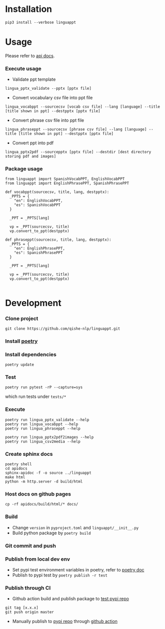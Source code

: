 # Installation

```
pip3 install --verbose linguappt 
```

# Usage

Please refer to [api docs](https://qishe-nlp.github.io/linguappt/).

### Execute usage

* Validate ppt template
```
lingua_pptx_validate --pptx [pptx file]
```

* Convert vocabulary csv file into ppt file
```
lingua_vocabppt --sourcecsv [vocab csv file] --lang [language] --title [title shown in ppt] --destpptx [pptx file]
```

* Convert phrase csv file into ppt file
```
lingua_phraseppt --sourcecsv [phrase csv file] --lang [language] --title [title shown in ppt] --destpptx [pptx file]
```


* Convert ppt into pdf
```
lingua_pptx2pdf --sourcepptx [pptx file] --destdir [dest directory storing pdf and images]
```

### Package usage
```
from linguappt import SpanishVocabPPT, EnglishVocabPPT
from linguappt import EnglishPhrasePPT, SpanishPhrasePPT

def vocabppt(sourcecsv, title, lang, destpptx):
  _PPTS = {
    "en": EnglishVocabPPT,
    "es": SpanishVocabPPT
  }

  _PPT = _PPTS[lang]

  vp = _PPT(sourcecsv, title)
  vp.convert_to_ppt(destpptx)

def phraseppt(sourcecsv, title, lang, destpptx):
  _PPTS = {
    "en": EnglishPhrasePPT,
    "es": SpanishPhrasePPT
  }

  _PPT = _PPTS[lang]

  vp = _PPT(sourcecsv, title)
  vp.convert_to_ppt(destpptx)


```

# Development

### Clone project
```
git clone https://github.com/qishe-nlp/linguappt.git
```

### Install [poetry](https://python-poetry.org/docs/)

### Install dependencies
```
poetry update
```

### Test
```
poetry run pytest -rP --capture=sys
```
which run tests under `tests/*`


### Execute
```
poetry run lingua_pptx_validate --help
poetry run lingua_vocabppt --help
poetry run lingua_phraseppt --help

poetry run lingua_pptx2pdf2images --help
poetry run lingua_csv2media --help
```

### Create sphinx docs
```
poetry shell
cd apidocs
sphinx-apidoc -f -o source ../linguappt
make html
python -m http.server -d build/html
```

### Host docs on github pages
```
cp -rf apidocs/build/html/* docs/
```

### Build
* Change `version` in `pyproject.toml` and `linguappt/__init__.py`
* Build python package by `poetry build`

### Git commit and push

### Publish from local dev env
* Set pypi test environment variables in poetry, refer to [poetry doc](https://python-poetry.org/docs/repositories/)
* Publish to pypi test by `poetry publish -r test`

### Publish through CI 
* Github action build and publish package to [test pypi repo](https://test.pypi.org/)

```
git tag [x.x.x]
git push origin master
```

* Manually publish to [pypi repo](https://pypi.org/) through [github action](https://github.com/qishe-nlp/linguappt/actions/workflows/pypi.yml)


